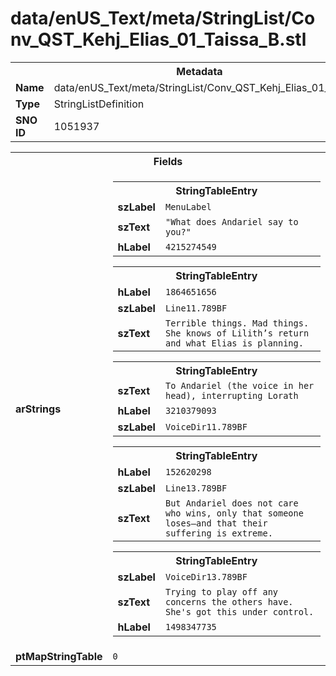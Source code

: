 <h1>data/enUS_Text/meta/StringList/Conv_QST_Kehj_Elias_01_Taissa_B.stl</h1><table><tr><th colspan="100%">Metadata</th></tr><tr><td><b>Name</b></td><td>data/enUS_Text/meta/StringList/Conv_QST_Kehj_Elias_01_Taissa_B.stl</td></tr><tr><td><b>Type</b></td><td>StringListDefinition</td></tr><tr><td><b>SNO ID</b></td><td>1051937</td></tr></table>

<table><tr><th colspan="100%">Fields</th></tr><tr><td><b>arStrings</b></td><td><table><tr><th colspan="100%">StringTableEntry</th></tr><tr><td><b>szLabel</b></td><td><code>MenuLabel</code></td></tr><tr><td><b>szText</b></td><td><code>"What does Andariel say to you?"</code></td></tr><tr><td><b>hLabel</b></td><td><code>4215274549</code></td></tr></table>


<table><tr><th colspan="100%">StringTableEntry</th></tr><tr><td><b>hLabel</b></td><td><code>1864651656</code></td></tr><tr><td><b>szLabel</b></td><td><code>Line11.789BF</code></td></tr><tr><td><b>szText</b></td><td><code>Terrible things. Mad things. She knows of Lilith’s return and what Elias is planning.</code></td></tr></table>


<table><tr><th colspan="100%">StringTableEntry</th></tr><tr><td><b>szText</b></td><td><code>To Andariel (the voice in her head), interrupting Lorath</code></td></tr><tr><td><b>hLabel</b></td><td><code>3210379093</code></td></tr><tr><td><b>szLabel</b></td><td><code>VoiceDir11.789BF</code></td></tr></table>


<table><tr><th colspan="100%">StringTableEntry</th></tr><tr><td><b>hLabel</b></td><td><code>152620298</code></td></tr><tr><td><b>szLabel</b></td><td><code>Line13.789BF</code></td></tr><tr><td><b>szText</b></td><td><code>But Andariel does not care who wins, only that someone loses—and that their suffering is extreme.</code></td></tr></table>


<table><tr><th colspan="100%">StringTableEntry</th></tr><tr><td><b>szLabel</b></td><td><code>VoiceDir13.789BF</code></td></tr><tr><td><b>szText</b></td><td><code>Trying to play off any concerns the others have. She's got this under control.</code></td></tr><tr><td><b>hLabel</b></td><td><code>1498347735</code></td></tr></table>


</td></tr><tr><td><b>ptMapStringTable</b></td><td><code>0</code></td></tr></table>

